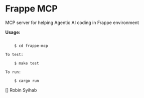 # Frappe MCP

MCP server for helping Agentic AI coding in Frappe environment

**Usage:**

```

    $ cd frappe-mcp

To test:

    $ make test

To run:

    $ cargo run
```

[] Robin Syihab



